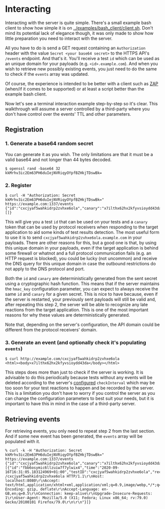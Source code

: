 # Interacting

Interacting with the server is quite simple. There's a small example bash client to show
how simple it is on
[../examples/bash_client/client.sh](https://github.com/marcoagner/boast/blob/master/examples/bash_client/client.sh).
Don't mind its potential lack of elegance though, it was only made to show how little
preparation you need to interact with the server.

All you have to do is send a GET request containing an `Authorization` header with the
value `Secret <your base64 secret>` to the HTTPS API's `/events` endpoint. And that's
it. You'll receive a test `id` which can be used as an unique domain for your payloads
(e.g. `<id>.example.com`). And when you wish to retrieve new possibly existing events,
you just need to do the same to check if the `events` array was updated.

Of course, the experience is intended to be better with a client such as
[ZAP](https://github.com/zaproxy/zaproxy/issues/3022) (when/if it comes to be supported)
or at least a script better than the example bash client.

Now let's see a terminal interaction example step-by-step so it's clear. This
walkthrough will assume a server controlled by a third-party where you don't have
control over the events' TTL and other parameters.

## Registration

### 1. Generate a base64 random secret

You can generate it as you wish. The only limitations are that it must be a valid base64
and not longer than 44 bytes decoded.

```
$ openssl rand -base64 32
kkMrhv3ic2Em63PH6duIejNVRiqyOYpfBZHkjTDswBk=
```

### 2. Register

```
$ curl -H "Authorization: Secret kkMrhv3ic2Em63PH6duIejNVRiqyOYpfBZHkjTDswBk=" https://example.com:1337/events
{"id":"cxcjyaf5wahkidrp2zvhxe6ola","canary":"x7ilthx62hx2kfyvsioydd43da","events":[]}
```

This will give you a test `id` that can be used on your tests and a `canary` token that
can be used by protocol receivers when responding to the target application to aid some
kinds of test results detection. The most useful form to use it is to send
`cxcjyaf5wahkidrp2zvhxe6ola.example.com` in your payloads. There are other reasons for
this, but a good one is that, by using this unique domain in your payloads, even if the
target application is behind some firewall or whatnot and a full protocol communication
fails (e.g. an HTTP request is blocked), you could be lucky (not uncommon) and receive
the DNS query for this unique domain in case the outbound restrictions do not apply to
the DNS protocol and port.

Both the `id` and `canary` are deterministically generated from the sent secret using a
cryptographic hash function. This means that if the server maintains the `hmac_key`
configuration parameter, you can expect to always receive the same `id` and `canary` for
a given secret. This is nice to have because, even if the server is restarted, your
previously sent payloads will still be valid and, after repeating this step 2, the
server will be able to recognize any late reactions from the target application. This is
one of the most important reasons for why these values are deterministically generated.

Note that, depending on the server's configuration, the API domain could be different
from the protocol receivers' domain.

### 3. Generate an event (and optionally check it's populating `events`)

```
$ curl http://example.com/cxcjyaf5wahkidrp2zvhxe6ola
<html><body>x7ilthx62hx2kfyvsioydd43da</body></html>
```

This steps does more than just to check if the server is working. It is advisable to do
this periodically because tests without any events will be deleted according to the
server's
[configured](https://github.com/marcoagner/boast/blob/master/docs/boast-configuration.md)
`checkInterval` which may be too soon for your test reactions to happen and be recorded
by the server. This is a limitation you don't have to worry if you control the server as
you can change the configuration parameters to best suit your needs, but it is important
to have this in mind in the case of a third-party server.

## Retrieving events

For retrieving events, you only need to repeat step 2 from the last section. And if some
new event has been generated, the `events` array will be populated with it.

```
% curl -k -H "Authorization: Secret kkMrhv3ic2Em63PH6duIejNVRiqyOYpfBZHkjTDswBk=" https://example.com:1337/events
{"id":"cxcjyaf5wahkidrp2zvhxe6ola","canary":"x7ilthx62hx2kfyvsioydd43da","events":[{"id":"fbb6osymic6llzuiw7f7ylwix4","time":"2020-09-16T16:31:05.183124969+01:00","testID":"cxcjyaf5wahkidrp2zvhxe6ola","receiver":"HTTP","remoteAddress":"127.0.0.1:57770","dump":"GET /cxcjyaf5wahkidrp2zvhxe6ola HTTP/1.1\r\nHost: localhost:8080\r\nAccept: text/html,application/xhtml+xml,application/xml;q=0.9,image/webp,*/*;q=0.8\r\nAccept-Encoding: gzip, deflate\r\nAccept-Language: en-GB,en;q=0.5\r\nConnection: keep-alive\r\nUpgrade-Insecure-Requests: 1\r\nUser-Agent: Mozilla/5.0 (X11; Fedora; Linux x86_64; rv:79.0) Gecko/20100101 Firefox/79.0\r\n\r\n"}]}
```
